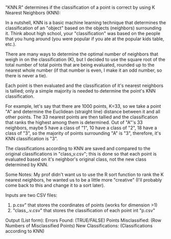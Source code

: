 "KNN.R" determines if the classification of a point is correct by using K Nearest Neighbors (KNN):

In a nutshell, KNN is a basic machine learning technique that determines the classification of an "object" based on
the objects (neighbors) surrounding it.  Think about high school, your "classification" was based on the people that you hung 
around (you were popular if you ate at the popular kids table, etc.). 

There are many ways to determine the optimal number of neighbors that weigh in on the classification (K), 
but I decided to use the square root of the total number of total points that are being evaluated, rounded up to the 
nearest whole number (if that number is even, I make it an odd number, so there is never a tie).

Each point is then evaluated and the classification of it's nearest neighbors is tallied; only a simple majority is needed 
to determine the point's KNN classification.

For example, let's say that there are 1000 points, K=33, so we take a point "A" and determine the Euclidean (straight line)
distance between it and all other points.  The 33 nearest points are then tallied and the classification that ranks the 
highest among them is determined.  Out of "A"'s 33 neighbors, maybe 5 have a class of "1", 10 have a class of "2", 
18 have a class of "3", so the majority of points surrounding "A" is "3", therefore, it's KNN classification is "3".   

The classifications according to KNN are saved and compared to the original classifications in "class_v.csv"; this is done
so that each point is evaluated based on it's neighbor's original class, not the new class determined by KNN.

Some Notes:
My prof didn't want us to use the R sort function to rank the K nearest neighbors, he wanted us to be 
a little more "creative" (I'll probably come back to this and change it to a sort later).

Inputs are two CSV files:
1. p.csv" that stores the coordinates of points (works for dimension >1)
2. "class_.v.csv" that stores the classification of each point int "p.csv"

Output (List form):
Errors Found:          (TRUE/FALSE)
Points Misclassified:  (Row Numbers of Misclassified Points) 
New Classifications:   (Classifications according to KNN)
